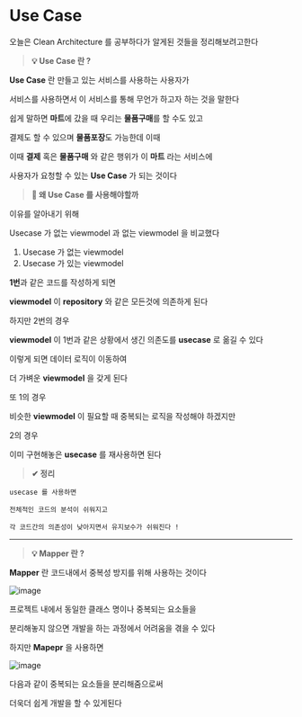 # Use Case

오늘은 Clean Architecture 를 공부하다가 알게된 것들을 정리해보려고한다

>**💡 Use Case 란 ?**

**Use Case** 란 만들고 있는 서비스를 사용하는 사용자가

서비스를 사용하면서 이 서비스를 통해 무언가 하고자 하는 것을 말한다

쉽게 말하면 **마트**에 갔을 때 우리는 **물품구매**를 할 수도 있고

결제도 할 수 있으며 **물품포장**도 가능한데 이때

이때 **결제** 혹은 **물품구매** 와 같은 행위가 이 **마트** 라는 서비스에

사용자가 요청할 수 있는 **Use Case** 가 되는 것이다

>**🤔 왜 Use Case 를 사용해야할까**

이유를 알아내기 위해

Usecase 가 없는 viewmodel 과 없는 viewmodel 을 비교했다

1. Usecase 가 없는 viewmodel
2. Usecase 가 있는 viewmodel

**1번**과 같은 코드를 작성하게 되면

 **viewmodel** 이 **repository** 와 같은 모든것에 의존하게 된다

 하지만 2번의 경우 

**viewmodel** 이 1번과 같은 상황에서 생긴 의존도를
**usecase** 로 옮길 수 있다

 이렇게 되면 데이터 로직이 이동하여

더 가벼운 **viewmodel** 을 갖게 된다

또 1의 경우

비슷한 **viewmodel** 이 필요할 때 중복되는 로직을 작성해야 하겠지만

2의 경우

이미 구현해놓은 **usecase** 를 재사용하면 된다

>**✔ 정리**

```
usecase 를 사용하면

전체적인 코드의 분석이 쉬워지고

각 코드간의 의존성이 낮아지면서 유지보수가 쉬워진다 !
```

---

>**💡 Mapper 란 ?**

**Mapper** 란 코드내에서 중복성 방지를 위해 사용하는 것이다

![image](https://user-images.githubusercontent.com/81551906/158340888-a8f1e5c6-afb0-4dc1-9616-56fefc3b9eb4.png)

프로젝트 내에서 동일한 클래스 명이나 중복되는 요소들을 

분리해놓지 않으면 개발을 하는 과정에서 어려움을 겪을 수 있다

하지만 **Mapepr** 을 사용하면

![image](https://cdn.discordapp.com/attachments/886786361607192646/953215954601512980/unknown.png)

다음과 같이 중복되는 요소들을 분리해줌으로써

더욱더 쉽게 개발을 할 수 있게된다





